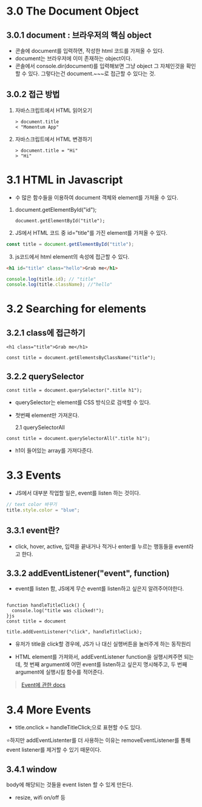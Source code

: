 # 3.0 The Document Object

## 3.0.1 document : 브라우저의 핵심 object

- 콘솔에 document를 입력하면, 작성한 html 코드를 가져올 수 있다.
- document는 브라우저에 이미 존재하는 object이다.
- 콘솔에서 console.dir(document)를 입력해보면 그냥 object 그 자체인것을 확인할 수 있다. 그렇다는건 document.~~~로 접근할 수 있다는 것.

## 3.0.2 접근 방법

1. 자바스크립트에서 HTML 읽어오기

   `> document.title` <br>
   `< "Momentum App"`

2. 자바스크립트에서 HTML 변경하기

   `> document.title = "Hi"` <br>
   `> "Hi"`

# 3.1 HTML in Javascript

- 수 많은 함수들을 이용하여 document 객체와 element를 가져올 수 있다.

1. document.getElementById("id");

   `document.getElementById("title");`

2. JS에서 HTML 코드 중 id="title"를 가진 element를 가져올 수 있다.

```js
const title = document.getElementById("title");
```

3. js코드에서 html element의 속성에 접근할 수 있다.

```html
<h1 id="title" class="hello">Grab me</h1>
```

```js
console.log(title.id); // "title"
console.log(title.className); //"hello"
```

# 3.2 Searching for elements

## 3.2.1 class에 접근하기

`<h1 class="title">Grab me</h1>`

`const title = document.getElementsByClassName("title");`

## 3.2.2 querySelector

`const title = document.querySelector(".title h1");`

- querySelector는 element를 CSS 방식으로 검색할 수 있다.
- 첫번째 element만 가져온다.

  2.1 querySelectorAll

`const title = document.querySelectorAll(".title h1");`

- h1이 들어있는 array를 가져다준다.

# 3.3 Events

- JS에서 대부분 작업할 일은, event를 listen 하는 것이다.

```js
// text color 바꾸기
title.style.color = "blue";
```

## 3.3.1 event란?

- click, hover, active, 입력을 끝내거나 적거나 enter를 누르는 행동들을 event라고 한다.

## 3.3.2 addEventListener("event", function)

- event를 listen 함, JS에게 무슨 event를 listen하고 싶은지 알려주어야한다.

```.querySelector(".title h1");

function handleTitleClick() {
  console.log("title was clicked!");
}js
const title = document

title.addEventListener("click", handleTitleClick);
```

- 유저가 title을 click할 경우에, JS가 나 대신 실행버튼을 눌러주게 하는 동작원리

- HTML element를 가져와서, addEventListener function을 실행시켜주면 되는데, 첫 번째 argument에 어떤 event를 listen하고 싶은지 명시해주고, 두 번째 argument에 실행시킬 함수를 적어준다.

> [Event에 관한 docs](https://developer.mozilla.org/en-US/docs/Web/API/HTMLHeadingElement)

# 3.4 More Events

- title.onclick = handleTitleClick;으로 표현할 수도 있다.

⭐하지만 addEventListenter를 더 사용하는 이유는 removeEventListener를 통해 event listener를 제거할 수 있기 때문이다.

## 3.4.1 window

body에 해당되는 것들을 event listen 할 수 있게 만든다.

- resize, wifi on/off 등
